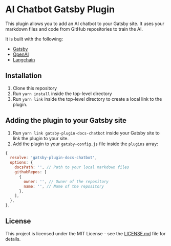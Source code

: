 # AI Chatbot Gatsby Plugin

This plugin allows you to add an AI chatbot to your Gatsby site. It uses your markdown files and code from GitHub repositories
to train the AI.

It is built with the following:

- [Gatsby](https://www.gatsbyjs.org/)
- [OpenAI](https://openai.com/)
- [Langchain](https://github.com/hwchase17/langchainjs)

## Installation

1. Clone this repository 
2. Run `yarn install` inside the top-level directory
3. Run `yarn link` inside the top-level directory to create a local link to the plugin. 

## Adding the plugin to your Gatsby site

1. Run `yarn link gatsby-plugin-docs-chatbot` inside your Gatsby site to link the plugin to your site.
2. Add the plugin to your `gatsby-config.js` file inside the `plugins` array:

```javascript
{
  resolve: 'gatsby-plugin-docs-chatbot',
  options: {
    docsPath: '', // Path to your local markdown files
    githubRepos: [
      {
        owner: '', // Owner of the repository
        name: '', // Name of the repository
      },
    ],
  },
},
```

## License

This project is licensed under the MIT License - see the [LICENSE.md](LICENSE) file for details.